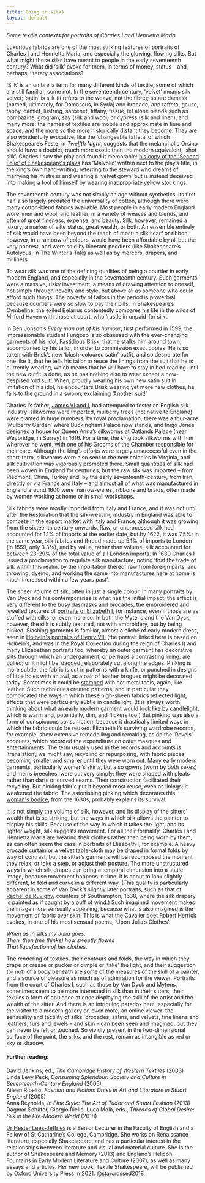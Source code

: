 ```yaml
---
title: Going in silks
layout: default
---
```


*Some textile contexts for portraits of Charles I and Henrietta Maria*

Luxurious fabrics are one of the most striking features of portraits of Charles I and Henrietta Maria, and especially the glowing, flowing silks. But what might those silks have meant to people in the early seventeenth century? What did ‘silk’ evoke for them, in terms of money, status – and, perhaps, literary associations?

‘Silk’ is an umbrella term for many different kinds of textile, some of which are still familiar, some not. In the seventeenth century, ‘velvet’ means silk velvet; ‘satin’ is silk (it refers to the weave, not the fibre); so are damask (named, ultimately, for Damascus, in Syria) and brocade, and taffeta, gauze, tabby, camlet, lustring, sarcenet, tiffany, tissue, let alone blends such as bombazine, grogram, say (silk and wool) or cypress (silk and linen), and many more: the names of textiles are mobile and approximate in time and space, and the more so the more historically distant they become. They are also wonderfully evocative, like the ‘changeable taffeta’ of which Shakespeare’s Feste, in *Twelfth Night*, suggests that the melancholic Orsino should have a doublet, much more exotic than the modern equivalent, ‘shot silk’. Charles I saw the play and found it memorable: [his copy of the 'Second Folio' of Shakespeare's plays](https://www.bl.uk/collection-items/king-charles-is-copy-of-shakespeare) has ‘Malvolio’ written next to the play’s title, in the king’s own hand-writing, referring to the steward who dreams of marrying his mistress and wearing a ‘velvet gown’ but is instead deceived into making a fool of himself by wearing inappropriate yellow stockings.

The seventeenth century was not simply an age without synthetics: its first half also largely predated the universality of cotton, although there were many cotton-blend fabrics available. Most people in early modern England wore linen and wool, and leather, in a variety of weaves and blends, and often of great fineness, expense, and beauty. Silk, however, remained a luxury, a marker of elite status, great wealth, or both. An ensemble entirely of silk would have been beyond the reach of most; a silk scarf or ribbon, however, in a rainbow of colours, would have been affordable by all but the very poorest, and were sold by itinerant peddlers (like Shakespeare’s Autolycus, in The Winter’s Tale) as well as by mercers, drapers, and milliners.  

To wear silk was one of the defining qualities of being a courtier in early modern England, and especially in the seventeenth century. Such garments were a massive, risky investment, a means of drawing attention to oneself, not simply through novelty and style, but above all as someone who could afford such things. The poverty of tailors in the period is proverbial, because courtiers were so slow to pay their bills: in Shakespeare’s Cymbeline, the exiled Belarius contentedly compares his life in the wilds of Milford Haven with those at court, who ‘rustle in unpaid-for silk’.

In Ben Jonson’s *Every man out of his humour*, first performed in 1599, the impressionable student Fungoso is so obsessed with the ever-changing garments of his idol, Fastidious Brisk, that he stalks him around town, accompanied by his tailor, in order to commission exact copies. He is so taken with Brisk’s new ‘blush-coloured satin’ outfit, and so desperate for one like it, that he tells his tailor to reuse the linings from the suit that he is currently wearing, which means that he will have to stay in bed reading until the new outfit is done, as he has nothing else to wear except a now-despised ‘old suit’. When, proudly wearing his own new satin suit in imitation of his idol, he encounters Brisk wearing yet more new clothes, he falls to the ground in a swoon, exclaiming ‘Another suit!’

Charles I’s father, [James VI and I](https://www.npg.org.uk/collections/search/portrait/mw03419/King-James-I-of-England-and-VI-of-Scotland), had attempted to foster an English silk industry: silkworms were imported, mulberry trees (not native to England) were planted in huge numbers, by royal proclamation; there was a four-acre ‘Mulberry Garden’ where Buckingham Palace now stands, and Inigo Jones designed a house for Queen Anna’s silkworms at Oatlands Palace (near Weybridge, in Surrey) in 1616. For a time, the king took silkworms with him wherever he went, with one of his Grooms of the Chamber responsible for their care. Although the king’s efforts were largely unsuccessful even in the short-term, silkworms were also sent to the new colonies in Virginia, and silk cultivation was vigorously promoted there. Small quantities of silk had been woven in England for centuries, but the raw silk was imported – from Piedmont, China, Turkey and, by the early seventeenth-century, from Iran, directly or via France and Italy – and almost all of what was manufactured in England around 1600 were ‘narrow-wares’, ribbons and braids, often made by women working at home or in small workshops.

Silk fabrics were mostly imported from Italy and France, and it was not until after the Restoration that the silk-weaving industry in England was able to compete in the export market with Italy and France, although it was growing from the sixteenth century onwards. Raw, or unprocessed silk had accounted for 1.1% of imports at the earlier date, but by 1622, it was 7.5%; in the same year, silk fabrics and thread made up 5.1% of imports to London (in 1559, only 3.3%), and by value, rather than volume, silk accounted for between 23-29% of the total value of all London imports. In 1630 Charles I issued a proclamation to regulate silk manufacture, noting ‘that the trade of silk within this realm, by the importation thereof raw from foreign parts, and throwing, dyeing, and working the same into manufactures here at home is much increased within a few years past’.

The sheer volume of silk, often in just a single colour, in many portraits by Van Dyck and his contemporaries is what has the initial impact; the effect is very different to the busy dasmasks and brocades, the embroidered and jewelled textures of [portraits of Elizabeth I](http://data.fitzmuseum.cam.ac.uk/id/object/17991), for instance, even if those are as stuffed with silks, or even more so. In both the Mytens and the Van Dyck, however, the silk is subtly textured, not with embroidery, but by being pinked. Slashing garments is familiar, almost a cliché of early modern dress, seen in [Holbein's portraits of Henry VIII](https://www.rct.uk/collection/search#/32/collection/405871/henry-viii-1491-1547) (the portrait linked here is based on Holbein’s, and was in the Royal Collection during the reign of Charles I) and many Elizabethan portraits too, whereby an outer garment has decorative slits through which an undergarment, or perhaps a contrasting lining, are pulled; or it might be ‘dagged’, elaborately cut along the edges. Pinking is more subtle: the fabric is cut in patterns with a knife, or punched in designs of little holes with an awl, as a pair of leather brogues might be decorated today. Sometimes it could be [stamped](http://collections.vam.ac.uk/item/O13919/doublet-and-breeches-unknown/) with hot metal tools, again, like leather. Such techniques created patterns, and in particular they complicated the ways in which these high-sheen fabrics reflected light, effects that were particularly subtle in candlelight. (It is always worth thinking about what an early modern garment would look like by candlelight, which is warm and, potentially, dim, and flickers too.)
But pinking was also a form of conspicuous consumption, because it drastically limited ways in which the fabric could be reused. Elizabeth I’s surviving wardrobe records, for example, show extensive remodelling and remaking, as do the ‘Revels’ accounts, which recorded the expenditure on court masques and entertainments. The term usually used in the records and accounts is ‘translation’; we might say, recycling or repurposing, with fabric pieces becoming smaller and smaller until they were worn out. Many early modern garments, particularly women’s skirts, but also gowns (worn by both sexes) and men’s breeches, were cut very simply: they were shaped with pleats rather than darts or curved seams. Their construction facilitated their recycling. But pinking fabric put it beyond most reuse, even as linings; it weakened the fabric. The astonishing pinking which decorates this [woman's bodice](http://collections.vam.ac.uk/item/O115754/bodice-unknown/), from the 1630s, probably explains its survival.

It is not simply the volume of silk, however, and its display of the sitters’ wealth that is so striking, but the ways in which silk allows the painter to display his skills. Because of the way in which it takes the light, and its lighter weight, silk suggests movement. For all their formality, Charles I and Henrietta Maria are wearing their clothes rather than being worn by them, as can often seem the case in portraits of Elizabeth I, for example. A heavy brocade curtain or a velvet table-cloth may be draped in formal folds by way of contrast, but the sitter’s garments will be recomposed the moment they relax, or take a step, or adjust their posture. The more unstructured ways in which silk drapes can bring a temporal dimension into a static image, because movement happens in time: it is about to look slightly different, to fold and curve in a different way. (This quality is particularly apparent in some of Van Dyck’s slightly later portraits, such as that of [Rachel de Ruvigny](https://webapps.fitzmuseum.cam.ac.uk/explorer/index.php?qu=van%20dyck&oid=3196), countess of Southampton, 1638, where the silk drapery is painted as if caught by a puff of wind.) Such imagined movement makes the image more sensually appealing, because what is also imagined is the movement of fabric over skin. This is what the Cavalier poet Robert Herrick evokes, in one of his most sensual poems, ‘Upon Julia’s Clothes’:

*When as in silks my Julia goes,*  
*Then, then (me thinks) how sweetly flowes*  
*That liquefaction of her clothes.*

The rendering of textiles, their contours and folds, the way in which they drape or crease or pucker or dimple or ‘take’ the light, and their suggestion (or not) of a body beneath are some of the measures of the skill of a painter, and a source of pleasure as much as of admiration for the viewer. Portraits from the court of Charles I, such as those by Van Dyck and Mytens, sometimes seem to be more interested in silk than in their sitters, their textiles a form of opulence at once displaying the skill of the artist and the wealth of the sitter. And there is an intriguing paradox here, especially for the visitor to a modern gallery or, even more, an online viewer: the sensuality and tactility of silks, brocades, satins, and velvets, fine linens and leathers, furs and jewels – and skin – can been seen and imagined, but they can never be felt or touched. So vividly present in the two-dimensional surface of the paint, the silks, and the rest, remain as intangible as red or sky or shadow.



#### Further reading:

David Jenkins, ed., *The Cambridge History of Western Textiles* (2003)  
Linda Levy Peck, *Consuming Splendour: Society and Culture in Seventeenth-Century England* (2005)  
Aileen Ribeiro, *Fashion and Fiction: Dress in Art and Literature in Stuart England* (2005)  
Anna Reynolds, *In Fine Style: The Art of Tudor and Stuart Fashion* (2013)  
Dagmar Schäfer, Giorgio Riello, Luca Molà, eds.,  *Threads of Global Desire: Silk in the Pre-Modern World* (2018)


[Dr Hester Lees-Jeffries](https://www.english.cam.ac.uk/people/Hester.Lees-Jeffries/) is a Senior Lecturer in the Faculty of English and a Fellow of St Catharine’s College, Cambridge. She works on Renaissance literature, especially Shakespeare, and has a particular interest in the relationships between literature and visual and material culture. She is the author of Shakespeare and Memory (2013) and England’s Helicon: Fountains in Early Modern Literature and Culture (2007), as well as many essays and articles. Her new book, Textile Shakespeare, will be published by Oxford University Press in 2021. [@starcrossed2018](https://www.twitter.com/starcrossed2018)
